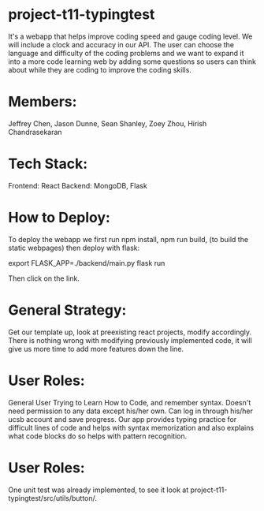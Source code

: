# project-t11-typingtest

It's a webapp that helps improve coding speed and gauge coding level. We will include a clock and accuracy in our API. The user can choose the language and difficulty of the coding problems and we want to expand it into a more code learning web by adding some questions so users can think about while they are coding to improve the coding skills. 

Members: 
=======
Jeffrey Chen, Jason Dunne, Sean Shanley, Zoey Zhou, Hirish Chandrasekaran

Tech Stack:
=======
Frontend: React
Backend: MongoDB, Flask

How to Deploy:
=======
To deploy the webapp we first run npm install, npm run build, (to build the static webpages) then deploy with flask:

export FLASK_APP=./backend/main.py
flask run

Then click on the link.


General Strategy: 
=======
Get our template up, look at preexisting react projects, modify accordingly. There is nothing wrong with modifying previously implemented code, it will give us more time to add more features down the line.


User Roles:
========
General User Trying to Learn How to Code, and remember syntax. Doesn't need permission to any data except his/her own. Can log in through his/her ucsb account and save progress. Our app provides typing practice for difficult lines of code and helps with syntax memorization and also explains what code blocks do so helps with pattern recognition.

User Roles:
========
One unit test was already implemented, to see it look at project-t11-typingtest/src/utils/button/.
